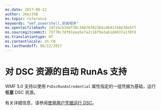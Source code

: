 ```yaml
---
ms.date: 2017-06-12
author: JKeithB
ms.topic: reference
keywords: "wmf,powershell,安装程序"
ms.openlocfilehash: 2df24cb3ddf38c34876f023b5cdb41f46638e5ff
ms.sourcegitcommit: 75f70c7df01eea5e7a2c16f9a3ab1dd437a1f8fd
ms.translationtype: HT
ms.contentlocale: zh-CN
ms.lasthandoff: 06/12/2017
---
```

# <a name="automatic-runas-support-for-dsc-resources"></a>对 DSC 资源的自动 RunAs 支持

WMF 5.0 支持以使用 `PsDscRunAsCredential` 属性指定的一组凭据为基础，运行**任意** DSC 资源。 

有关详细信息，请参阅[使用用户凭据运行 DSC](https://msdn.microsoft.com/powershell/dsc/runasuser)。

